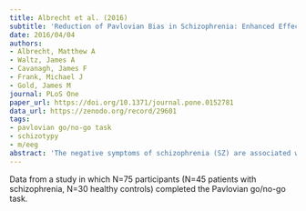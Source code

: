 ```yaml
---
title: Albrecht et al. (2016)
subtitle: 'Reduction of Pavlovian Bias in Schizophrenia: Enhanced Effects in Clozapine-Administered Patients'
date: 2016/04/04
authors:
- Albrecht, Matthew A
- Waltz, James A
- Cavanagh, James F
- Frank, Michael J
- Gold, James M
journal: PLoS One
paper_url: https://doi.org/10.1371/journal.pone.0152781
data_url: https://zenodo.org/record/29601
tags:
- pavlovian go/no-go task
- schizotypy
- m/eeg
abstract: 'The negative symptoms of schizophrenia (SZ) are associated with a pattern of reinforcement learning (RL) deficits likely related to degraded representations of reward values. However, the RL tasks used to date have required active responses to both reward and punishing stimuli. Pavlovian biases have been shown to affect performance on these tasks through invigoration of action to reward and inhibition of action to punishment, and may be partially responsible for the effects found in patients. Forty-five patients with schizophrenia and 30 demographically-matched controls completed a four-stimulus reinforcement learning task that crossed action (Go or NoGo) and the valence of the optimal outcome (reward or punishment-avoidance), such that all combinations of action and outcome valence were tested. Behaviour was modelled using a six-parameter RL model and EEG was simultaneously recorded. Patients demonstrated a reduction in Pavlovian performance bias that was evident in a reduced Go bias across the full group. In a subset of patients administered clozapine, the reduction in Pavlovian bias was enhanced. The reduction in Pavlovian bias in SZ patients was accompanied by feedback processing differences at the time of the P3a component. The reduced Pavlovian bias in patients is suggested to be due to reduced fidelity in the communication between striatal regions and frontal cortex. It may also partially account for previous findings of poorer Go-learning in schizophrenia where Go responses or Pavlovian consistent responses are required for optimal performance. An attenuated P3a component dynamic in patients is consistent with a view that deficits in operant learning are due to impairments in adaptively using feedback to update representations of stimulus value.'
---
```


Data from a study in which N=75 participants (N=45 patients with schizophrenia, N=30 healthy controls) completed the Pavlovian go/no-go task.
